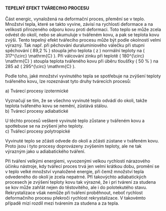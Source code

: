 #### TEPELNÝ EFEKT TVÁRECfHO PROCESU

Část energic, vynaložená na deformační proces, přemění se v teplo. Množství tepla, které se takto vyvine, závisí na rychlosti deformace a na velikosti přirozeného odporu kovu proti deformaci. Toto teplo se může zcela odvést do okolí, nebo se akumuluje v tvářeném kovu, a pak se teplota kovu zvýši. Tento tepelný efekt tvářecího procesu může být podle okolností velmi výrazný. Tak např. při pěchování duraluminiového válečku při stupni spěchování ( 89,2 % ) stoupla jeho teplota ( z ) normální teploty na ( 317^{\circ} \mathrm{C} ). Při válcování zinku při teplotě ( 180^{\circ} \mathrm{C} ) stoupla teplota tvářeného kovu při úběru tloušťky ( 50 % ) na 285 až ( 295^{\circ} \mathrm{C} ).

Podle toho, jaké množství vyvinutého tepla se spotřebuje na zvýšení teploty tvářeného kovu, lze rozeznávat tyto druhy tvárecích procesů:

a) Tvárecí procesy izotermické

Vyznačují se tím, že se všechno vyvinuté teplo odvádí do okoli, takže teplota tváfeného kovu se nemění, zûstává stálou.\
b) Tvárecí procesy adiabatické

U těchto procesů veškeré vyvinuté teplo zůstane y tvářeném kovu a spotłebuse se na zvýšení jeho teploty.\
c) Tvářecí procesy polytropické

Vyvinuté teplo se zčásti odvede do okolí a zčásti zústane v tváfeném kovu. Proto jsou i tyto procesy doprovázeny zvýšením teploty, ale ne tak výrazným jako u adiabatického tváření.

Při tváření velkými energiemi, vyvozenými velkou rychlostí nárazového účinku nástroje, kdy tvářecí proces trvá jen velmi krátkou dobu, promění se v teplo velké množství vynaložené energie, při čemž množství tepla odvedeného do okolí je zcela nepatrné. Pfí takovýchto adiabatických procesech je zvýšení teploty kovu tak výrazné, že i pri tvárení za studena se kov může zahřát nejen do těstovitého, ale i do polotekutého stavu. Rekrystalizace však nemůže při tváření proběhnout, neboť rychlost deformačního procesu překroči rychlost rekrystalizace. V takovémto případě mizí rozdíl mezi tvárením za studena a za tepla.